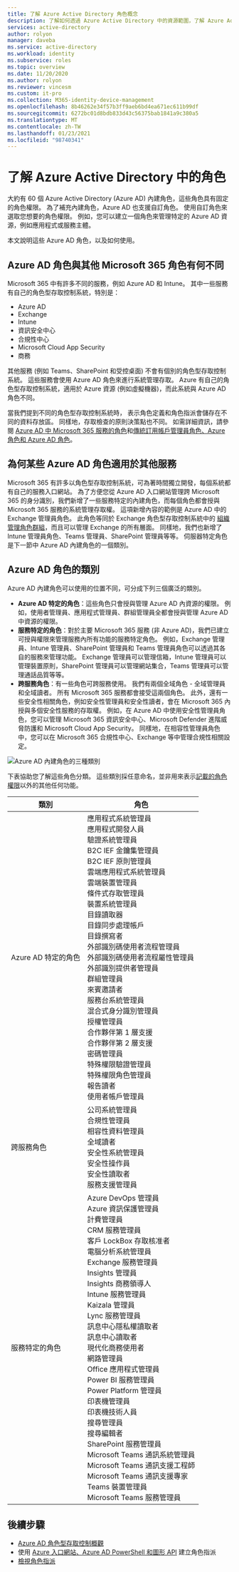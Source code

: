```yaml
---
title: 了解 Azure Active Directory 角色概念
description: 了解如何透過 Azure Active Directory 中的資源範圍，了解 Azure Active Directory 內建和自訂角色。
services: active-directory
author: rolyon
manager: daveba
ms.service: active-directory
ms.workload: identity
ms.subservice: roles
ms.topic: overview
ms.date: 11/20/2020
ms.author: rolyon
ms.reviewer: vincesm
ms.custom: it-pro
ms.collection: M365-identity-device-management
ms.openlocfilehash: 8b46262e34f57b3ff9aeb6bd4ea671ec611b99df
ms.sourcegitcommit: 6272bc01d8bdb833d43c56375bab1841a9c380a5
ms.translationtype: MT
ms.contentlocale: zh-TW
ms.lasthandoff: 01/23/2021
ms.locfileid: "98740341"
---
```

# <a name="understand-roles-in-azure-active-directory"></a>了解 Azure Active Directory 中的角色

大約有 60 個 Azure Active Directory (Azure AD) 內建角色，這些角色具有固定的角色權限。 為了補充內建角色，Azure AD 也支援自訂角色。 使用自訂角色來選取您想要的角色權限。 例如，您可以建立一個角色來管理特定的 Azure AD 資源，例如應用程式或服務主體。

本文說明這些 Azure AD 角色，以及如何使用。

## <a name="how-azure-ad-roles-are-different-from-other-microsoft-365-roles"></a>Azure AD 角色與其他 Microsoft 365 角色有何不同

Microsoft 365 中有許多不同的服務，例如 Azure AD 和 Intune。 其中一些服務有自己的角色型存取控制系統，特別是：

- Azure AD
- Exchange
- Intune
- 資訊安全中心
- 合規性中心
- Microsoft Cloud App Security
- 商務

其他服務 (例如 Teams、SharePoint 和受控桌面) 不會有個別的角色型存取控制系統。 這些服務會使用 Azure AD 角色來進行系統管理存取。 Azure 有自己的角色型存取控制系統，適用於 Azure 資源 (例如虛擬機器)，而此系統與 Azure AD 角色不同。

當我們提到不同的角色型存取控制系統時， 表示角色定義和角色指派會儲存在不同的資料存放區。 同樣地，存取檢查的原則決策點也不同。 如需詳細資訊，請參閱 [Azure AD 中 Microsoft 365 服務的角色](m365-workload-docs.md)和[傳統訂用帳戶管理員角色、Azure 角色和 Azure AD 角色](../../role-based-access-control/rbac-and-directory-admin-roles.md)。

## <a name="why-some-azure-ad-roles-are-for-other-services"></a>為何某些 Azure AD 角色適用於其他服務

Microsoft 365 有許多以角色型存取控制系統，可為著時間獨立開發，每個系統都有自己的服務入口網站。 為了方便您從 Azure AD 入口網站管理跨 Microsoft 365 的身分識別，我們新增了一些服務特定的內建角色，而每個角色都會授與 Microsoft 365 服務的系統管理存取權。 這項新增內容的範例是 Azure AD 中的 Exchange 管理員角色。 此角色等同於 Exchange 角色型存取控制系統中的 [組織管理角色群組](/exchange/organization-management-exchange-2013-help)，而且可以管理 Exchange 的所有層面。 同樣地，我們也新增了 Intune 管理員角色、Teams 管理員、SharePoint 管理員等等。 伺服器特定角色是下一節中 Azure AD 內建角色的一個類別。

## <a name="categories-of-azure-ad-roles"></a>Azure AD 角色的類別

Azure AD 內建角色可以使用的位置不同，可分成下列三個廣泛的類別。

- **Azure AD 特定的角色**：這些角色只會授與管理 Azure AD 內資源的權限。 例如，使用者管理員、應用程式管理員、群組管理員全都會授與管理 Azure AD 中資源的權限。
- **服務特定的角色**：對於主要 Microsoft 365 服務 (非 Azure AD)，我們已建立可授與權限來管理服務內所有功能的服務特定角色。  例如，Exchange 管理員、Intune 管理員、SharePoint 管理員和 Teams 管理員角色可以透過其各自的服務來管理功能。 Exchange 管理員可以管理信箱，Intune 管理員可以管理裝置原則，SharePoint 管理員可以管理網站集合，Teams 管理員可以管理通話品質等等。
- **跨服務角色**：有一些角色可跨服務使用。 我們有兩個全域角色 - 全域管理員和全域讀者。 所有 Microsoft 365 服務都會接受這兩個角色。 此外，還有一些安全性相關角色，例如安全性管理員和安全性讀者，會在 Microsoft 365 內授與多個安全性服務的存取權。 例如，在 Azure AD 中使用安全性管理員角色，您可以管理 Microsoft 365 資訊安全中心、Microsoft Defender 進階威脅防護和 Microsoft Cloud App Security。 同樣地，在相容性管理員角色中，您可以在 Microsoft 365 合規性中心、Exchange 等中管理合規性相關設定。

![Azure AD 內建角色的三種類別](./media/concept-understand-roles/role-overlap-diagram.png)

下表協助您了解這些角色分類。 這些類別採任意命名，並非用來表示[記載的角色權限](permissions-reference.md)以外的其他任何功能。

類別 | 角色
---- | ----
Azure AD 特定的角色 | 應用程式系統管理員<br>應用程式開發人員<br>驗證系統管理員<br>B2C IEF 金鑰集管理員<br>B2C IEF 原則管理員<br>雲端應用程式系統管理員<br>雲端裝置管理員<br>條件式存取管理員<br>裝置系統管理員<br>目錄讀取器<br>目錄同步處理帳戶<br>目錄撰寫者<br>外部識別碼使用者流程管理員<br>外部識別碼使用者流程屬性管理員<br>外部識別提供者管理員<br>群組管理員<br>來賓邀請者<br>服務台系統管理員<br>混合式身分識別管理員<br>授權管理員<br>合作夥伴第 1 層支援<br>合作夥伴第 2 層支援<br>密碼管理員<br>特殊權限驗證管理員<br>特殊權限角色管理員<br>報告讀者<br>使用者帳戶管理員
跨服務角色 | 公司系統管理員<br>合規性管理員<br>相容性資料管理員<br>全域讀者<br>安全性系統管理員<br>安全性操作員<br>安全性讀取者<br>服務支援管理員
服務特定的角色 | Azure DevOps 管理員<br>Azure 資訊保護管理員<br>計費管理員<br>CRM 服務管理員<br>客戶 LockBox 存取核准者<br>電腦分析系統管理員<br>Exchange 服務管理員<br>Insights 管理員<br>Insights 商務領導人<br>Intune 服務管理員<br>Kaizala 管理員<br>Lync 服務管理員<br>訊息中心隱私權讀取者<br>訊息中心讀取者<br>現代化商務使用者<br>網路管理員<br>Office 應用程式管理員<br>Power BI 服務管理員<br>Power Platform 管理員<br>印表機管理員<br>印表機技術人員<br>搜尋管理員<br>搜尋編輯者<br>SharePoint 服務管理員<br>Microsoft Teams 通訊系統管理員<br>Microsoft Teams 通訊支援工程師<br>Microsoft Teams 通訊支援專家<br>Teams 裝置管理員<br>Microsoft Teams 服務管理員

## <a name="next-steps"></a>後續步驟

- [Azure AD 角色型存取控制概觀](custom-overview.md)
- 使用 [Azure 入口網站、Azure AD PowerShell 和圖形 API](custom-create.md) 建立角色指派
- [檢視角色指派](custom-view-assignments.md)
